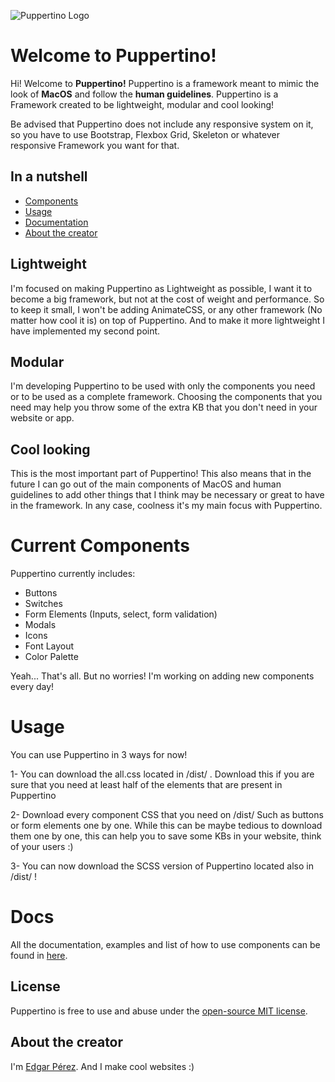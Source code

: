 ![Puppertino Logo](https://i.imgur.com/r81X3Yj.png)
# Welcome to Puppertino!

Hi! Welcome to **Puppertino!** Puppertino is a framework meant to mimic the look of **MacOS** and follow the **human guidelines**.  Puppertino is a Framework created to be lightweight, modular and cool looking!

Be advised that Puppertino does not include any responsive system on it, so you have to use Bootstrap, Flexbox Grid, Skeleton or whatever responsive Framework you want for that.

## In a nutshell

- [Components](#current-components)
- [Usage](#usage)
- [Documentation](https://codedgar.github.io/Puppertino/examples/)
- [About the creator](#about-the-creator)

## Lightweight

I'm focused on making Puppertino as Lightweight as possible, I want it to become a big framework, but not at the cost of weight and performance. So to keep it small, I won't be adding AnimateCSS, or any other framework (No matter how cool it is) on top of Puppertino. And to make it more lightweight I have implemented my second point.

## Modular

I'm developing Puppertino to be used with only the components you need or to be used as a complete framework. Choosing the components that you need may help you throw some of the extra KB that you don't need in your website or app.

## Cool looking

This is the most important part of Puppertino! This also means that in the future I can go out of the main components of MacOS and human guidelines to add other things that I think may be necessary or great to have in the framework. In any case, coolness it's my main focus with Puppertino.


# Current Components

Puppertino currently includes:

 - Buttons
 - Switches
 - Form Elements (Inputs, select, form validation)
 - Modals
 - Icons
 - Font Layout
 - Color Palette

Yeah... That's all. But no worries! I'm working on adding new components every day!

# Usage

You can use Puppertino in 3 ways for now!

1- You can download the all.css located in /dist/ . Download this if you are sure that you need at least half of the elements that are present in Puppertino

2- Download every component CSS that you need on /dist/ Such as buttons or form elements one by one. While this can be maybe tedious to download them one by one, this can help you to save some KBs in your website, think of your users :)

3- You can now download the SCSS version of Puppertino located also in /dist/ !

# Docs

All the documentation, examples and list of how to use components can be found in [here](https://codedgar.github.io/Puppertino/).

## License
Puppertino is free to use and abuse under the [open-source MIT license](https://github.com/codedgar/Puppertino/blob/master/LICENSE).

## About the creator
I'm  [Edgar Pérez](https://twitter.com/codedgar_dev). And I make cool websites :)
